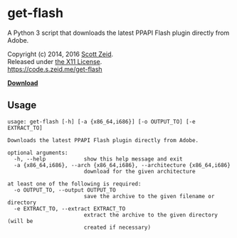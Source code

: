 get-flash
=========

A Python 3 script that downloads the latest PPAPI Flash plugin directly from
Adobe.

Copyright (c) 2014, 2016 [Scott Zeid](https://s.zeid.me/).  
Released under [the X11 License](https://tldrlegal.com/l/x11).  
<https://code.s.zeid.me/get-flash>

[**Download**](https://code.s.zeid.me/get-flash/raw/master/get-flash)


Usage
-----

    usage: get-flash [-h] [-a {x86_64,i686}] [-o OUTPUT_TO] [-e EXTRACT_TO]
    
    Downloads the latest PPAPI Flash plugin directly from Adobe.
    
    optional arguments:
      -h, --help            show this help message and exit
      -a {x86_64,i686}, --arch {x86_64,i686}, --architecture {x86_64,i686}
                            download for the given architecture
    
    at least one of the following is required:
      -o OUTPUT_TO, --output OUTPUT_TO
                            save the archive to the given filename or directory
      -e EXTRACT_TO, --extract EXTRACT_TO
                            extract the archive to the given directory (will be
                            created if necessary)
